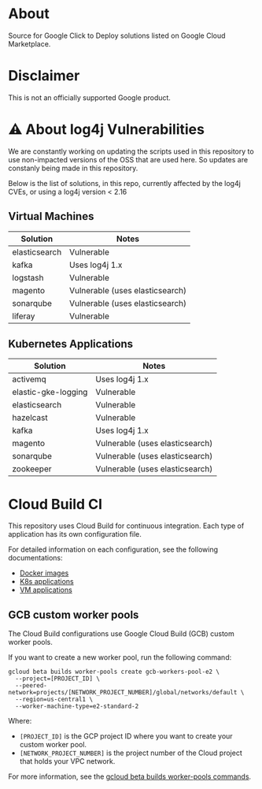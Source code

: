 # About

Source for Google Click to Deploy solutions listed on Google Cloud Marketplace.

# Disclaimer

This is not an officially supported Google product.

# :warning: About log4j Vulnerabilities

We are constantly working on updating the scripts used in this repository to use non-impacted versions of the OSS that are used here. So updates are constanly being made in this repository.

Below is the list of solutions, in this repo, currently affected by the log4j CVEs, or using a log4j version < 2.16

## Virtual Machines

| Solution | Notes |
| --- | --- |
| elasticsearch | Vulnerable |
| kafka | Uses log4j 1.x |
| logstash | Vulnerable |
| magento | Vulnerable (uses elasticsearch) |
| sonarqube | Vulnerable (uses elasticsearch) |
| liferay | Vulnerable |

## Kubernetes Applications

| Solution | Notes |
| --- | --- |
| activemq | Uses log4j 1.x |
| elastic-gke-logging | Vulnerable |
| elasticsearch | Vulnerable |
| hazelcast | Vulnerable |
| kafka | Uses log4j 1.x |
| magento |  Vulnerable (uses elasticsearch) |
| sonarqube | Vulnerable (uses elasticsearch) |
| zookeeper | Vulnerable (uses elasticsearch) |

# Cloud Build CI

This repository uses Cloud Build for continuous integration. Each type of application has its own configuration file.

For detailed information on each configuration, see the following documentations:

*   [Docker images](docker/README.md#cloud-build-ci)
*   [K8s applications](k8s/README.md#cloud-build-ci)
*   [VM applications](vm/README.md#cloud-build-ci)

## GCB custom worker pools

The Cloud Build configurations use Google Cloud Build (GCB) custom worker pools.

If you want to create a new worker pool, run the following command:

```shell
gcloud beta builds worker-pools create gcb-workers-pool-e2 \
  --project=[PROJECT_ID] \
  --peered-network=projects/[NETWORK_PROJECT_NUMBER]/global/networks/default \
  --region=us-central1 \
  --worker-machine-type=e2-standard-2
```

Where:

*   `[PROJECT_ID]` is the GCP project ID where you want to create your custom worker pool.
*   `[NETWORK_PROJECT_NUMBER]` is the project number of the Cloud project that holds your VPC network.

For more information, see the
[gcloud beta builds worker-pools commands](https://cloud.google.com/sdk/gcloud/reference/beta/builds/worker-pools/).
